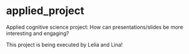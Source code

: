 # applied_project
Applied cognitive science project: How can presentations/slides be more interesting and engaging?

This project is being executed by Lelia and Lina! 
